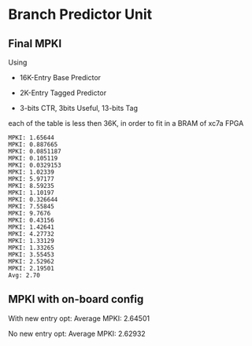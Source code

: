 # Branch Predictor Unit

## Final MPKI

Using 

- 16K-Entry Base Predictor

- 2K-Entry Tagged Predictor

- 3-bits CTR, 3bits Useful, 13-bits Tag

each of the table is less then 36K, in order to fit in a BRAM of xc7a FPGA

```
MPKI: 1.65644
MPKI: 0.887665
MPKI: 0.0851187
MPKI: 0.105119
MPKI: 0.0329153
MPKI: 1.02339
MPKI: 5.97177
MPKI: 8.59235
MPKI: 1.10197
MPKI: 0.326644
MPKI: 7.55845
MPKI: 9.7676
MPKI: 0.43156
MPKI: 1.42641
MPKI: 4.27732
MPKI: 1.33129
MPKI: 1.33265
MPKI: 3.55453
MPKI: 2.52962
MPKI: 2.19501
Avg: 2.70
```

## MPKI with on-board config

With new entry opt:
Average MPKI: 2.64501

No new entry opt:
Average MPKI: 2.62932
